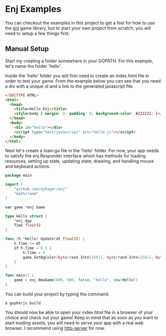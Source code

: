 # Enj Examples

You can checkout the examples in this project to get a feel for how to use the [enj](https://github.com/ajhager/enj) game library, but to start your own project from scratch, you will need to setup a few things first.

## Manual Setup

Start my creating a folder somewhere in your GOPATH. For this example, let's name the folder 'hello'.

Inside the 'hello' folder you will first need to create an index.html file in order to test your game. From the example below you can see that you need a div with a unique id and a link to the generated javascript file.

```html
<!DOCTYPE HTML>
<html>
  <head>
    <title>Hello Enj</title>
    <style>body { margin: 0; padding: 0; background-color: #222222; }</style>
  </head>
  <body>
    <div id="hello"></div>
    <script type="text/javascript" src="hello.js"></script>
  </body>
</html>
```

Next let's create a main.go file in the 'hello' folder. For now, your app needs to satisfy the enj.Responder interface which has methods for loading resources, setting up state, updating state, drawing, and handling mouse and keyboard actions.

```go
package main

import (
	"github.com/ajhager/enj"
	"math/rand"
)

var game *enj.Game

type Hello struct {
	*enj.App
	Time float32
}

func (h *Hello) Update(dt float32) {
	h.Time += dt
	if h.Time > 0.5 {
		h.Time = 0
		game.SetBgColor(byte(rand.Intn(256)), byte(rand.Intn(256)), byte(rand.Intn(256)), 255)
	}
}

func main() {
	game = enj.NewGame(800, 600, false, "hello", new(Hello))
}
```

You can build your project by typing the command:

    $ gopherjs build
    
You should now be able to open your index.html file in a browser of your choice and check out your game! Keep in mind that as soon as you want to start loading assets, you will need to serve your app with a real web browser. I recommend using [http-server](https://github.com/nodeapps/http-server) for now.
